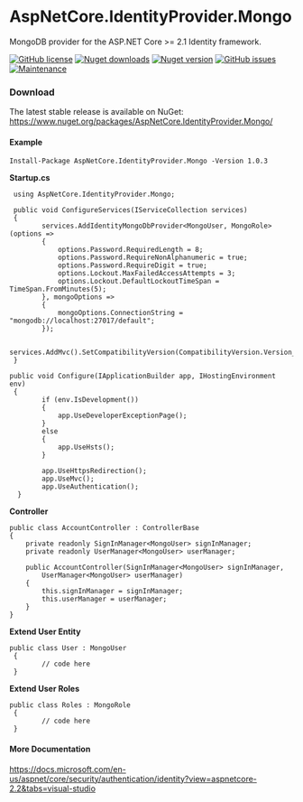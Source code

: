# AspNetCore.IdentityProvider.Mongo
MongoDB provider for the ASP.NET Core >= 2.1 Identity framework.

[![GitHub license](https://img.shields.io/github/license/ovaishanif94/AspNetCore.IdentityProvider.Mongo.svg)](https://github.com/ovaishanif94/AspNetCore.IdentityProvider.Mongo/blob/master/LICENSE) [![Nuget downloads](https://img.shields.io/nuget/dt/AspNetCore.IdentityProvider.Mongo.svg)](https://www.nuget.org/packages/AspNetCore.IdentityProvider.Mongo/) [![Nuget version](https://img.shields.io/nuget/v/AspNetCore.IdentityProvider.Mongo.svg)](https://www.nuget.org/packages/AspNetCore.IdentityProvider.Mongo/) [![GitHub issues](https://img.shields.io/github/issues/ovaishanif94/AspNetCore.IdentityProvider.Mongo.svg)](https://GitHub.com/ovaishanif94/AspNetCore.IdentityProvider.Mongo/issues/) [![Maintenance](https://img.shields.io/badge/Maintained%3F-yes-green.svg)](https://github.com/ovaishanif94/AspNetCore.IdentityProvider.Mongo/graphs/commit-activity)

### Download
The latest stable release is available on NuGet: https://www.nuget.org/packages/AspNetCore.IdentityProvider.Mongo/

#### Example
`Install-Package AspNetCore.IdentityProvider.Mongo -Version 1.0.3`

**Startup.cs**

	 using AspNetCore.IdentityProvider.Mongo;
	 
	 public void ConfigureServices(IServiceCollection services)
     {
            services.AddIdentityMongoDbProvider<MongoUser, MongoRole>(options =>
            {
                options.Password.RequiredLength = 8;
                options.Password.RequireNonAlphanumeric = true;
                options.Password.RequireDigit = true;
                options.Lockout.MaxFailedAccessAttempts = 3;
                options.Lockout.DefaultLockoutTimeSpan = TimeSpan.FromMinutes(5);
            }, mongoOptions =>
            {
                mongoOptions.ConnectionString = "mongodb://localhost:27017/default";
            });

            services.AddMvc().SetCompatibilityVersion(CompatibilityVersion.Version_2_2);
     }
		
	public void Configure(IApplicationBuilder app, IHostingEnvironment env)
     {
            if (env.IsDevelopment())
            {
                app.UseDeveloperExceptionPage();
            }
            else
            {
                app.UseHsts();
            }

            app.UseHttpsRedirection();
            app.UseMvc();
            app.UseAuthentication();
      }

**Controller**

	public class AccountController : ControllerBase
    {
        private readonly SignInManager<MongoUser> signInManager;
        private readonly UserManager<MongoUser> userManager;

        public AccountController(SignInManager<MongoUser> signInManager,
            UserManager<MongoUser> userManager)
        {
            this.signInManager = signInManager;
            this.userManager = userManager;
        }
    }
	

**Extend User Entity**

	public class User : MongoUser
     {
            // code here
     }
	 
**Extend User Roles**

	public class Roles : MongoRole
     {
            // code here
     }

#### More Documentation
https://docs.microsoft.com/en-us/aspnet/core/security/authentication/identity?view=aspnetcore-2.2&tabs=visual-studio
